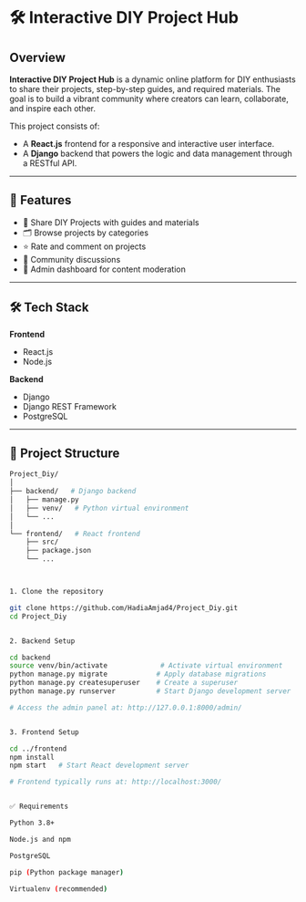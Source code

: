# 🛠️ Interactive DIY Project Hub

## Overview

**Interactive DIY Project Hub** is a dynamic online platform for DIY enthusiasts to share their projects, step-by-step guides, and required materials. The goal is to build a vibrant community where creators can learn, collaborate, and inspire each other.

This project consists of:

- A **React.js** frontend for a responsive and interactive user interface.
- A **Django** backend that powers the logic and data management through a RESTful API.

---

## 🚀 Features

- 📁 Share DIY Projects with guides and materials
- 🗂️ Browse projects by categories
- ⭐ Rate and comment on projects
- 💬 Community discussions
- 🔐 Admin dashboard for content moderation

---

## 🛠️ Tech Stack

**Frontend**
- React.js
- Node.js

**Backend**
- Django
- Django REST Framework
- PostgreSQL

---

## 📂 Project Structure

```bash
Project_Diy/
│
├── backend/   # Django backend
│   ├── manage.py
│   ├── venv/   # Python virtual environment
│   └── ...
│
└── frontend/   # React frontend
    ├── src/
    ├── package.json
    └── ...



1. Clone the repository

git clone https://github.com/HadiaAmjad4/Project_Diy.git
cd Project_Diy


2. Backend Setup

cd backend
source venv/bin/activate             # Activate virtual environment
python manage.py migrate            # Apply database migrations
python manage.py createsuperuser    # Create a superuser
python manage.py runserver          # Start Django development server

# Access the admin panel at: http://127.0.0.1:8000/admin/


3. Frontend Setup

cd ../frontend
npm install
npm start   # Start React development server

# Frontend typically runs at: http://localhost:3000/


✅ Requirements

Python 3.8+

Node.js and npm

PostgreSQL

pip (Python package manager)

Virtualenv (recommended)
